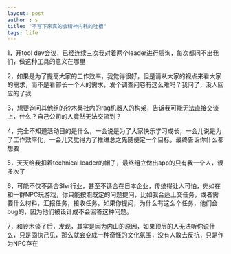 ```yaml
---
layout: post
author : s
title: "不写下来真的会精神内耗的吐槽"
tags: life
---
```


1，开tool dev会议，已经连续三次我对着两个leader进行质询，每次都问不出我们，做这种工具的意义在哪里

2，如果是为了提高大家的工作效率，我觉得很好，但是请从大家的视点来看大家的需求，而不是看部长一个人的需求，发个调查问卷有这么难吗？我问了，没人回应的了我

3，想要询问其他组的铃木桑社内的rag机器人的构架，告诉我可能无法直接交谈上，什么？自己公司的人竟然无法交流到？

4，完全不知道活动目的是什么，一会说是为了大家快乐学习成长，一会儿说是为了工作效率化，一会儿又觉得为了推进总之先随便定一个目标，最终告诉你什么都想要

5，天天给我扣着technical leader的帽子，最终组立做出app的只有我一个人，很多次了

6，可能不仅不适合SIer行业，甚至不适合在日本企业，传统得让人可怕，宛如在和一群NPC玩游戏，你只能按照既定的问题提问，比如我合适上交任务，或者需要什么材料，汇报任务，接收任务。如果你提问，为什么有这么个任务，他们会bug的，因为他们被设计成不会回答这种问题。

7，和铃木谈了后，发现，其实是因为内山的原因，如果顶层的人无法听你说什么，只是固执己见，那么就会变成一种奇怪的文化氛围，没有人敢去反抗，只是作为NPC存在
